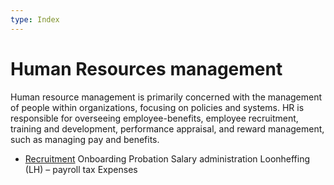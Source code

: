 ```yaml
---
type: Index
---
```


# Human Resources management

Human resource management is primarily concerned with the management of people within organizations, focusing on policies and systems. HR is responsible for overseeing employee-benefits, employee recruitment, training and development, performance appraisal, and reward management, such as managing pay and benefits.

* [Recruitment](../recruitment/index.md)
Onboarding
Probation
Salary administration
Loonheffing (LH) – payroll tax
Expenses
